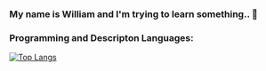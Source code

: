 ### My name is William and I'm trying to learn something.. 🏅

### Programming and Descripton Languages:

[![Top Langs](https://github-readme-stats.vercel.app/api/top-langs/?username=FelipeWcosta&layout=compact)](https://github.com/anuraghazra/github-readme-stats)
